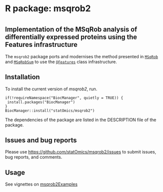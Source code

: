 # R package: msqrob2
#

## Implementation of the MSqRob analysis of differentially expressed proteins using the Features infrastructure

The `msqrob2` package ports and modernises the method presented in
[`MSqRob`](https://github.com/statOmics/MSqRob) and
[`MSqRobSum`](https://github.com/statOmics/MSqRobSum) to use the
[`QFeatures`](https://rformassspectrometry.github.io/QFeatures/articles/Features.html)
class infrastructure.

## Installation

To install the current version of *msqrob2*, run.

```
if(!requireNamespace("BiocManager", quietly = TRUE)) {
 install.packages("BiocManager")
}
BiocManager::install("statOmics/msqrob2")
```

The dependencies of the package are listed in the DESCRIPTION file of the package.


## Issues and bug reports

Please use https://github.com/statOmics/msqrob2/issues to submit issues, bug reports, and comments.

## Usage

See vignettes on [msqrob2Examples](https://statomics.github.io/msqrob2Examples)
